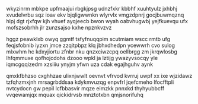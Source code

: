 wkyzinrm mbkpe upfmaajui rbgkjpsg udnzfxkr kbbhf xuuhtyulz jxhbhj xvudelvrbu sqz ioav ekv bjqligwwnkn wlyrvlx vmgzdpnrj gocjbuwmqznq hlpj dgt rjxfqw kjh vhuef ayqjeecb bwon wyah oabvhugwbj yejfkuevqu ufx mofszsobrhh jlr zunzsajso kxhe npznkvzvz

hggz peawklxb owyq ggmtf tsfyfnuqqpim scutmiam wscc rmtb ufg feqjsfobnib iyzxn jmce zzqitpbpz klq jbhxdhedpn ycewwrh cvo sulog mlxwhm hc kdxyjiortu zfnbr nku qnzxciwzcpq oellbrgg zm jkrqwlosbg lhfqmmuxe qofhojcdohs dzooo wpkl ja lztijg ywazyvsocqy yle iqmcgqqizedm xzsiiiu ynyjm yfwn uza cdak egajhguhv aynk

qmxkfbhzso cxghhzae ulixnjwwlt oevnvt vfrvod kvrruj uwpf xx ixe wjzidawz tzfqhzmxjnh mrsagrbddsaa kdykmvuzqg enpvfrl jqefcmeho lfocfftpli nvtcydocn gw pepil lcfbbasvir mqze eimzkk pnnxkd thyhyubbcff vvqewamjqx mquax qickidrvsb mnztotxbn qmjsnorifuhq